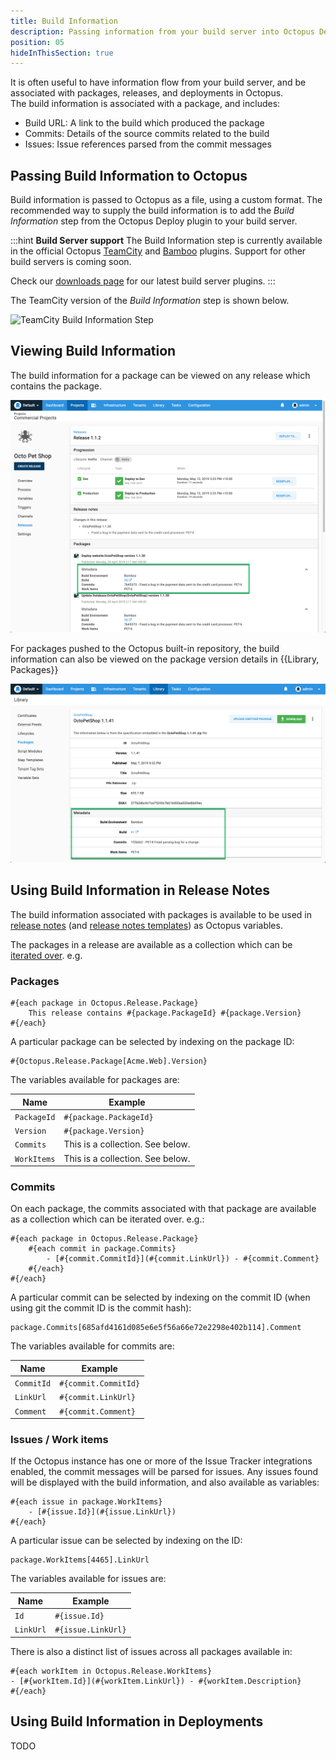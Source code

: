 ```yaml
---
title: Build Information 
description: Passing information from your build server into Octopus Deploy 
position: 05 
hideInThisSection: true
---
```


It is often useful to have information flow from your build server, and be associated with packages, releases, and deployments in Octopus.  
The build information is associated with a package, and includes:

- Build URL: A link to the build which produced the package  
- Commits: Details of the source commits related to the build 
- Issues: Issue references parsed from the commit messages 

## Passing Build Information to Octopus

Build information is passed to Octopus as a file, using a custom format.  The recommended way to supply the build information is to add the _Build Information_ step from the Octopus Deploy plugin to your build server. 

:::hint
**Build Server support**
The Build Information step is currently available in the official Octopus [TeamCity](/docs/packaging-applications/build-servers/teamcity.md) and [Bamboo](/docs/packaging-applications/build-servers/bamboo.md) plugins. Support for other build servers is coming soon. 

Check our [downloads page](https://octopus.com/downloads) for our latest build server plugins.
:::

The TeamCity version of the _Build Information_ step is shown below.

![TeamCity Build Information Step](metadata-step.png)

## Viewing Build Information

The build information for a package can be viewed on any release which contains the package.

![Build information on release page](build-information-release.png)

For packages pushed to the Octopus built-in repository, the build information can also be viewed on the package version details in {{Library, Packages}} 

![Build information on package version page](build-information-package-version.png)

## Using Build Information in Release Notes

The build information associated with packages is available to be used in [release notes](/docs/deployment-process/releases/release-notes.md) (and [release notes templates](/docs/deployment-process/releases/release-notes.md#Release-Notes-Templates)) as Octopus variables.

The packages in a release are available as a collection which can be [iterated over](/docs/deployment-process/variables/variable-substitutions.md#VariableSubstitutionSyntax-Repetition).  e.g.

### Packages

```
#{each package in Octopus.Release.Package}
    This release contains #{package.PackageId} #{package.Version}
#{/each}
```

A particular package can be selected by indexing on the package ID:
 
```
#{Octopus.Release.Package[Acme.Web].Version}
```

The variables available for packages are:

| Name | Example|
| -------------------- | -------|
|`PackageId`| `#{package.PackageId}` | 
|`Version`| `#{package.Version}` | 
|`Commits`| This is a collection.  See below. | 
|`WorkItems`| This is a collection.  See below. | 

### Commits

On each package, the commits associated with that package are available as a collection which can be iterated over. e.g.:

```
#{each package in Octopus.Release.Package}
    #{each commit in package.Commits}
        - [#{commit.CommitId}](#{commit.LinkUrl}) - #{commit.Comment}
    #{/each}
#{/each}
```

A particular commit can be selected by indexing on the commit ID (when using git the commit ID is the commit hash):

```
package.Commits[685afd4161d085e6e5f56a66e72e2298e402b114].Comment
```

The variables available for commits are:

| Name | Example|
| -------------------- | -------|
|`CommitId`| `#{commit.CommitId}` | 
|`LinkUrl`| `#{commit.LinkUrl}` | 
|`Comment`| `#{commit.Comment}` | 

### Issues / Work items

If the Octopus instance has one or more of the Issue Tracker integrations enabled, the commit messages will be parsed for issues. Any issues found will be displayed with the build information, and also available as variables:

```
#{each issue in package.WorkItems}
    - [#{issue.Id}](#{issue.LinkUrl})
#{/each}
```

A particular issue can be selected by indexing on the ID:

```
package.WorkItems[4465].LinkUrl
```

The variables available for issues are:

| Name | Example|
| -------------------- | -------|
|`Id`| `#{issue.Id}` | 
|`LinkUrl`| `#{issue.LinkUrl}` | 

There is also a distinct list of issues across all packages available in:  

```
#{each workItem in Octopus.Release.WorkItems}
- [#{workItem.Id}](#{workItem.LinkUrl}) - #{workItem.Description}
#{/each}
```

## Using Build Information in Deployments

TODO